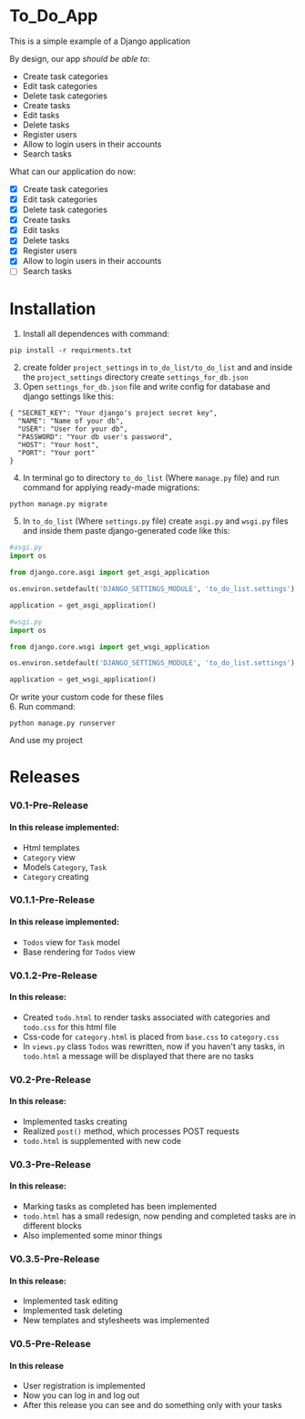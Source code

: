# To_Do_App
This is a simple example of a Django application  


By design, our app *should be able to*:
  - Create task categories
  - Edit task categories
  - Delete task categories
  - Create tasks
  - Edit tasks
  - Delete tasks
  - Register users
  - Allow to login users in their accounts
  - Search tasks
  
What can our application do now:
  - [X] Create task categories
  - [X] Edit task categories
  - [X] Delete task categories
  - [X] Create tasks
  - [X] Edit tasks
  - [X] Delete tasks
  - [X] Register users
  - [X] Allow to login users in their accounts
  - [ ] Search tasks
  
  #
  # Installation
  1. Install all dependences with command:
  ```console
  pip install -r requirments.txt
  ```
  2. create folder <code>project_settings</code> in <code>to_do_list/to_do_list</code> and and inside the <code>project_settings</code> directory
  create <code>settings_for_db.json</code>
  3. Open <code>settings_for_db.json</code> file and write config for database and django settings like this:  
  ```
  { "SECRET_KEY": "Your django's project secret key",
    "NAME": "Name of your db",
    "USER": "User for your db",
    "PASSWORD": "Your db user's password",
    "HOST": "Your host",
    "PORT": "Your port"
 }
 ```
 4. In terminal go to directory ```to_do_list``` (Where ```manage.py``` file) and run command for applying ready-made migrations:  
 ```console
 python manage.py migrate
 ```
 5. In ```to_do_list``` (Where ```settings.py``` file) create ```asgi.py``` and  ```wsgi.py``` files and inside them paste django-generated code like this:  
```python
#asgi.py
import os

from django.core.asgi import get_asgi_application

os.environ.setdefault('DJANGO_SETTINGS_MODULE', 'to_do_list.settings')

application = get_asgi_application()
```
 ```python
#wsgi.py 
import os

from django.core.wsgi import get_wsgi_application

os.environ.setdefault('DJANGO_SETTINGS_MODULE', 'to_do_list.settings')

application = get_wsgi_application()
 ```
Or write your custom code for these files  
6. Run command: 
```console
python manage.py runserver
```
 And use my project
 
 # Releases
 ### V0.1-Pre-Release  
   
 #### In this release implemented:
  - Html templates
  - ```Category``` view
  - Models ```Category```, ```Task```
  - ```Category``` creating
  
 ### V0.1.1-Pre-Release
 
 #### In this release implemented:
  - ```Todos``` view for ```Task``` model
  - Base rendering for ```Todos``` view
  
### V0.1.2-Pre-Release

####  In this release:
  - Created ```todo.html``` to render tasks associated with categories and ```todo.css``` for this html file
  - Css-code for ```category.html``` is placed from ```base.css``` to  ```category.css```
  - In ```views.py``` class ```Todos``` was rewritten, now if you haven't any tasks, in ```todo.html``` a message will be displayed that there are no tasks
### V0.2-Pre-Release
#### In this release:
  - Implemented tasks creating
  - Realized ```post()``` method, which processes POST requests
  - ```todo.html``` is supplemented with new code

### V0.3-Pre-Release
#### In this release:
  - Marking tasks as completed has been implemented
  - ```todo.html``` has a small redesign, now pending and completed tasks are in different blocks
  - Also implemented some minor things

### V0.3.5-Pre-Release
#### In this release:
  - Implemented task editing
  - Implemented task deleting
  - New templates and stylesheets was implemented
  
### V0.5-Pre-Release
#### In this release
  - User registration is implemented
  - Now you can log in and log out
  - After this release you can see and do something only with your tasks

